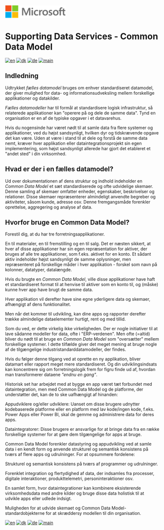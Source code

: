 ![microsoft](../../images/microsoft.png)

# Supporting Data Services - Common Data Model

[![en](https://img.shields.io/badge/lang-en-red.svg)](CommonDataModel.md)
[![dk](https://img.shields.io/badge/lang-dk-green.svg)](CommonDataModel-da.md)
[![de](https://img.shields.io/badge/lang-de-yellow.svg)](CommonDataModel-de.md)
[![main](https://img.shields.io/badge/main-document-blue.svg)](../../README.md)

## Indledning

Udtrykket *fælles datamodel* bruges om enhver standardiseret datamodel, der giver mulighed for data- og informationsudveksling mellem forskellige applikationer og datakilder. 

*Fælles datamodeller* har til formål at standardisere logisk infrastruktur, så relaterede applikationer kan "operere på og dele de samme data".
Tynd en organisation er en af de typiske opgaver i et datavarehus.

Hvis du nogensinde har været nødt til at samle data fra flere systemer og applikationer, ved du højst sandsynligt, hvilken dyr og tidskrævende opgave det kan være.
Uden at være i stand til at dele og forstå de samme data nemt, kræver hver applikation eller dataintegrationsprojekt sin egen implementering, som højst sandsynligt allerede har gjort det 
etableret et "andet sted" i din virksomhed.

## Hvad er der i en fælles datamodel?

Ud over dokumentationen af dens struktur og indhold indeholder en *Common Data Model* et sæt standardiserede og ofte udvidelige skemaer. Denne samling af skemaer omfatter enheder,
egenskaber, beskrivelser og relationer. Disse skemaer repræsenterer almindeligt anvendte begreber og aktiviteter, såsom kunde, adresse osv. 
Denne fremgangsmåde forenkler oprettelse, aggregering og analyse af data.

## Hvorfor bruge en Common Data Model?

Forestil dig, at du har tre forretningsapplikationer.

En til materialer, en til fremstilling og en til salg. Det er næsten sikkert, at hver af disse applikationer har sin egen repræsentation for aktiver, der bruges af alle tre applikationer, som f.eks.
aktivet for en konto. Et sådant aktiv indeholder højst sandsynligt de samme oplysninger, men repræsenteret på forskellige måder i hver applikation - forskel som navn på kolonner, datatyper, datalængde.

Hvis du brugte en *Common Data Model*, ville disse applikationer have haft et standardiseret format til at henvise til aktiver som en konto til, og (måske) kunne hver app have brugt de samme data.

Hver applikation vil derefter have sine egne yderligere data og skemaer, afhængigt af dens funktionalitet. 

Men når det kommer til udvikling, kan dine apps og rapporter derefter trække almindelige dataelementer hurtigt, rent og med tillid.

Som du ved, er dette virkelig ikke virkeligheden. Der er nogle initiativer til at lave sådanne modeller for data, ofte i "ERP-verdenen". Men ofte (=altid) bliver du nødt til at bruge en *Common Data Model*
som "oversætter" mellem forskellige systemer. I dette tilfælde giver det meget mening at bruge nogle af de tilgængelige industristandarddatamodeller, der findes.

Hvis du følger denne tilgang ved at oprette en ny applikation, bliver datamart eller rapport meget mere standardiseret. Og din udviklingsindsats kan koncentrere sig om forretningslogik frem for
figru finde ud af, hvordan man transformerer dataene *"endnu en gang"*.

Historisk set har arbejdet med at bygge en app været tæt forbundet med dataintegration, men med Common Data Model og de platforme, der understøtter det, kan de to ske uafhængigt af hinanden:

Appudviklere og/eller udviklere: Uanset om disse brugere udnytter kodebaserede platforme eller en platform med lav kode/ingen kode, f.eks. Power Apps eller Power BI, skal de gemme og administrere data for deres apps.

Dataintegratorer: Disse brugere er ansvarlige for at bringe data fra en række forskellige systemer for at gøre dem tilgængelige for apps at bruge.

Common Data Model forenkler datastyring og appudvikling ved at samle data i en kendt form og anvende strukturel og semantisk konsistens på tværs af flere apps og udrulninger. For at opsummere fordelene:

Strukturel og semantisk konsistens på tværs af programmer og udrulninger.

Forenklet integration og flertydighed af data, der indsamles fra processer, digitale interaktioner, produkttelemetri, personinteraktioner osv.

En samlet form, hvor dataintegrationer kan kombinere eksisterende virksomhedsdata med andre kilder og bruge disse data holistisk til at udvikle apps eller udlede indsigt.

Muligheden for at udvide skemaet og Common Data Model-standardobjekterne for at skræddersy modellen til din organisation.

[![en](https://img.shields.io/badge/lang-en-red.svg)](CommonDataModel.md)
[![dk](https://img.shields.io/badge/lang-dk-green.svg)](CommonDataModel-da.md)
[![de](https://img.shields.io/badge/lang-de-yellow.svg)](CommonDataModel-de.md)
[![main](https://img.shields.io/badge/main-document-blue.svg)](../../README.md)
